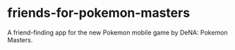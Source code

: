 # friends-for-pokemon-masters
A friend-finding app for the new Pokemon mobile game by DeNA: Pokemon Masters.
